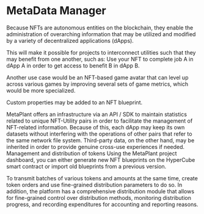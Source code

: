 # MetaData Manager

Because NFTs are autonomous entities on the blockchain, they enable the administration of overarching information that may be utilized and modified by a variety of decentralized applications (dApps).

This will make it possible for projects to interconnect utilities such that they may benefit from one another, such as: Use your NFT to complete job A in dApp A in order to get access to benefit B in dApp B.

Another use case would be an NFT-based game avatar that can level up across various games by improving several sets of game metrics, which would be more specialized.

Custom properties may be added to an NFT blueprint.

MetaPlant offers an infrastructure via an API / SDK to maintain statistics related to unique NFT-Utility pairs in order to facilitate the management of NFT-related information. Because of this, each dApp may keep its own datasets without interfering with the operations of other pairs that refer to the same network file system.
Third-party data, on the other hand, may be inherited in order to provide genuine cross-use experiences if needed.
Management and distribution of tokens
Using the MetaPlant project dashboard, you can either generate new NFT blueprints on the HyperCube smart contract or import old blueprints from a previous version.

To transmit batches of various tokens and amounts at the same time, create token orders and use fine-grained distribution parameters to do so.
In addition, the platform has a comprehensive distribution module that allows for fine-grained control over distribution methods, monitoring distribution progress, and recording expenditures for accounting and reporting reasons.
